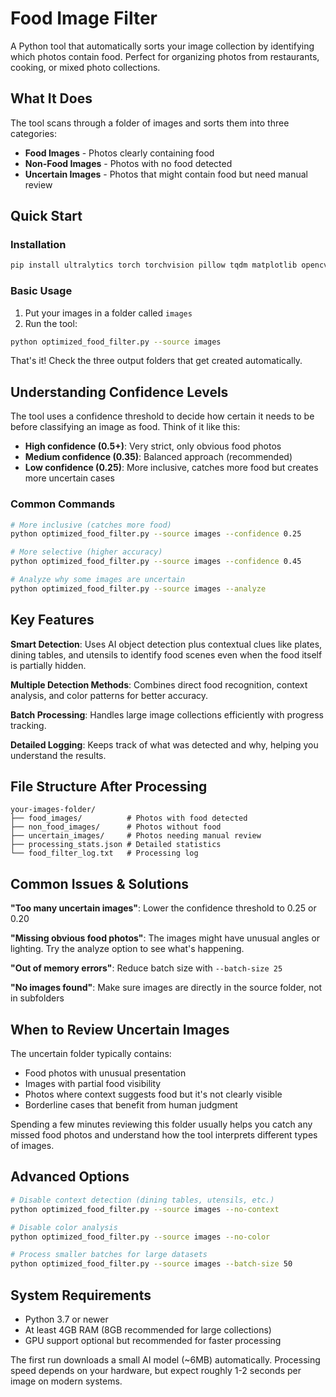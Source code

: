 # Food Image Filter

A Python tool that automatically sorts your image collection by identifying which photos contain food. Perfect for organizing photos from restaurants, cooking, or mixed photo collections.

## What It Does

The tool scans through a folder of images and sorts them into three categories:
- **Food Images** - Photos clearly containing food
- **Non-Food Images** - Photos with no food detected  
- **Uncertain Images** - Photos that might contain food but need manual review

## Quick Start

### Installation
```bash
pip install ultralytics torch torchvision pillow tqdm matplotlib opencv-python numpy
```

### Basic Usage
1. Put your images in a folder called `images`
2. Run the tool:
```bash
python optimized_food_filter.py --source images
```

That's it! Check the three output folders that get created automatically.

## Understanding Confidence Levels

The tool uses a confidence threshold to decide how certain it needs to be before classifying an image as food. Think of it like this:

- **High confidence (0.5+)**: Very strict, only obvious food photos
- **Medium confidence (0.35)**: Balanced approach (recommended)  
- **Low confidence (0.25)**: More inclusive, catches more food but creates more uncertain cases

### Common Commands
```bash
# More inclusive (catches more food)
python optimized_food_filter.py --source images --confidence 0.25

# More selective (higher accuracy)  
python optimized_food_filter.py --source images --confidence 0.45

# Analyze why some images are uncertain
python optimized_food_filter.py --source images --analyze
```

## Key Features

**Smart Detection**: Uses AI object detection plus contextual clues like plates, dining tables, and utensils to identify food scenes even when the food itself is partially hidden.

**Multiple Detection Methods**: Combines direct food recognition, context analysis, and color patterns for better accuracy.

**Batch Processing**: Handles large image collections efficiently with progress tracking.

**Detailed Logging**: Keeps track of what was detected and why, helping you understand the results.

## File Structure After Processing
```
your-images-folder/
├── food_images/          # Photos with food detected
├── non_food_images/      # Photos without food
├── uncertain_images/     # Photos needing manual review
├── processing_stats.json # Detailed statistics
└── food_filter_log.txt   # Processing log
```

## Common Issues & Solutions

**"Too many uncertain images"**: Lower the confidence threshold to 0.25 or 0.20

**"Missing obvious food photos"**: The images might have unusual angles or lighting. Try the analyze option to see what's happening.

**"Out of memory errors"**: Reduce batch size with `--batch-size 25`

**"No images found"**: Make sure images are directly in the source folder, not in subfolders

## When to Review Uncertain Images

The uncertain folder typically contains:
- Food photos with unusual presentation
- Images with partial food visibility
- Photos where context suggests food but it's not clearly visible
- Borderline cases that benefit from human judgment

Spending a few minutes reviewing this folder usually helps you catch any missed food photos and understand how the tool interprets different types of images.

## Advanced Options

```bash
# Disable context detection (dining tables, utensils, etc.)
python optimized_food_filter.py --source images --no-context

# Disable color analysis  
python optimized_food_filter.py --source images --no-color

# Process smaller batches for large datasets
python optimized_food_filter.py --source images --batch-size 50
```

## System Requirements

- Python 3.7 or newer
- At least 4GB RAM (8GB recommended for large collections)
- GPU support optional but recommended for faster processing

The first run downloads a small AI model (~6MB) automatically. Processing speed depends on your hardware, but expect roughly 1-2 seconds per image on modern systems.
